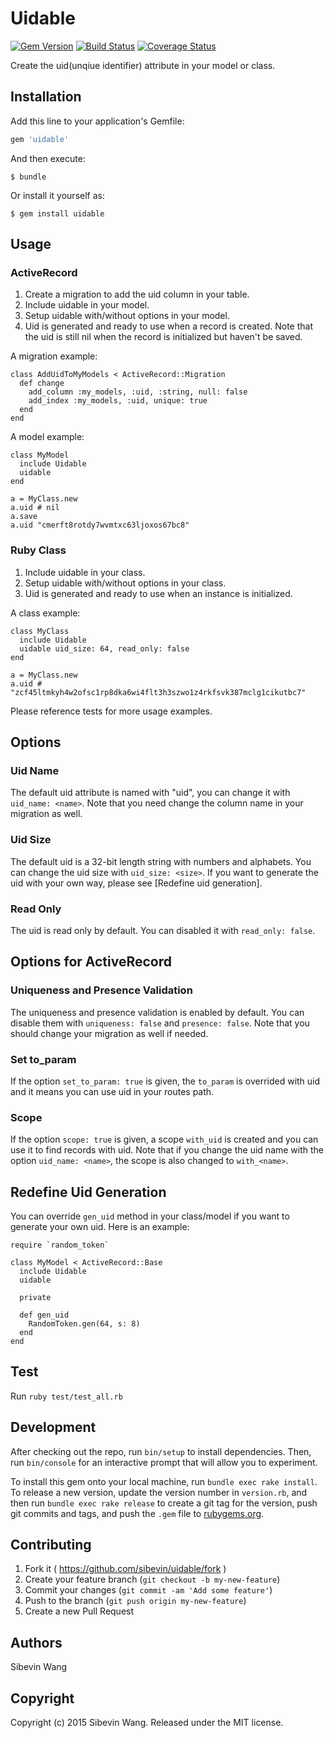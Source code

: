 # Uidable

[![Gem Version](https://badge.fury.io/rb/uidable.svg)][gem]
[![Build Status](https://travis-ci.org/sibevin/uidable.svg?branch=build)][travis]
[![Coverage Status](https://coveralls.io/repos/sibevin/uidable/badge.svg?branch=cover-check&service=github)][coveralls]

[gem]: https://rubygems.org/gems/uidable
[travis]: https://travis-ci.org/sibevin/uidable
[coveralls]: https://coveralls.io/github/sibevin/uidable?branch=cover-check

Create the uid(unqiue identifier) attribute in your model or class.

## Installation

Add this line to your application's Gemfile:

```ruby
gem 'uidable'
```

And then execute:

    $ bundle

Or install it yourself as:

    $ gem install uidable

## Usage

### ActiveRecord

1. Create a migration to add the uid column in your table.
2. Include uidable in your model.
3. Setup uidable with/without options in your model.
4. Uid is generated and ready to use when a record is created. Note that the uid is still nil when the record is initialized but haven't be saved.

A migration example:

    class AddUidToMyModels < ActiveRecord::Migration
      def change
        add_column :my_models, :uid, :string, null: false
        add_index :my_models, :uid, unique: true
      end
    end

A model example:

    class MyModel
      include Uidable
      uidable
    end

    a = MyClass.new
    a.uid # nil
    a.save
    a.uid "cmerft8rotdy7wvmtxc63ljoxos67bc8"

### Ruby Class

1. Include uidable in your class.
2. Setup uidable with/without options in your class.
3. Uid is generated and ready to use when an instance is initialized.

A class example:

    class MyClass
      include Uidable
      uidable uid_size: 64, read_only: false
    end

    a = MyClass.new
    a.uid # "zcf45ltmkyh4w2ofsc1rp8dka6wi4flt3h3szwo1z4rkfsvk387mclg1cikutbc7"

Please reference tests for more usage examples.

## Options

### Uid Name

The default uid attribute is named with "uid", you can change it with `uid_name: <name>`. Note that you need change the column name in your migration as well.

### Uid Size

The default uid is a 32-bit length string with numbers and alphabets. You can change the uid size with `uid_size: <size>`. If you want to generate the uid with your own way, please see [Redefine uid generation].

### Read Only

The uid is read only by default. You can disabled it with `read_only: false`.

## Options for ActiveRecord

### Uniqueness and Presence Validation

The uniqueness and presence validation is enabled by default. You can disable them with `uniqueness: false` and `presence: false`. Note that you should change your migration as well if needed.

### Set to_param

If the option `set_to_param: true` is given, the `to_param` is overrided with uid and it means you can use uid in your routes path.

### Scope

If the option `scope: true` is given, a scope `with_uid` is created and you can use it to find records with uid. Note that if you change the uid name with the option `uid_name: <name>`, the scope is also changed to `with_<name>`.

## Redefine Uid Generation

You can override `gen_uid` method in your class/model if you want to generate your own uid. Here is an example:

    require `random_token`

    class MyModel < ActiveRecord::Base
      include Uidable
      uidable

      private

      def gen_uid
        RandomToken.gen(64, s: 8)
      end
    end

## Test

Run `ruby test/test_all.rb`

## Development

After checking out the repo, run `bin/setup` to install dependencies. Then, run `bin/console` for an interactive prompt that will allow you to experiment.

To install this gem onto your local machine, run `bundle exec rake install`. To release a new version, update the version number in `version.rb`, and then run `bundle exec rake release` to create a git tag for the version, push git commits and tags, and push the `.gem` file to [rubygems.org](https://rubygems.org).

## Contributing

1. Fork it ( https://github.com/sibevin/uidable/fork )
2. Create your feature branch (`git checkout -b my-new-feature`)
3. Commit your changes (`git commit -am 'Add some feature'`)
4. Push to the branch (`git push origin my-new-feature`)
5. Create a new Pull Request

## Authors

Sibevin Wang

## Copyright

Copyright (c) 2015 Sibevin Wang. Released under the MIT license.
